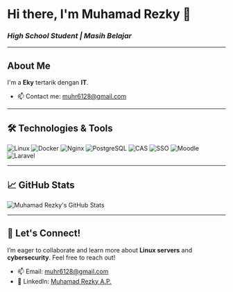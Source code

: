 # Hi there, I'm **Muhamad Rezky** 👋  
### *High School Student | Masih Belajar*

---

## About Me
I'm a **Eky** tertarik dengan **IT**.
- 📫 Contact me: [muhr6128@gmail.com](mailto:muhr6128@gmail.com)

---

## 🛠️ Technologies & Tools
![Linux](https://img.shields.io/badge/-Linux-FCC624?style=for-the-badge&logo=linux&logoColor=black)
![Docker](https://img.shields.io/badge/-Docker-2496ED?style=for-the-badge&logo=docker&logoColor=white)
![Nginx](https://img.shields.io/badge/-Nginx-009639?style=for-the-badge&logo=nginx&logoColor=white)
![PostgreSQL](https://img.shields.io/badge/-PostgreSQL-336791?style=for-the-badge&logo=postgresql&logoColor=white)
![CAS](https://img.shields.io/badge/-CAS-0073E6?style=for-the-badge&logo=cas&logoColor=white)
![SSO](https://img.shields.io/badge/-SSO-00AAFF?style=for-the-badge&logo=auth0)
![Moodle](https://img.shields.io/badge/-Moodle-FF6600?style=for-the-badge&logo=moodle)
![Laravel](https://img.shields.io/badge/-Laravel-F55247?style=for-the-badge&logo=laravel&logoColor=white)

---

## 📈 GitHub Stats
![Muhamad Rezky's GitHub Stats](https://github-readme-stats.vercel.app/api?username=eKyyTRY&show_icons=true&theme=radical)

---

## 🤝 Let's Connect!
I’m eager to collaborate and learn more about **Linux servers** and **cybersecurity**. Feel free to reach out!

- 📫 Email: [muhr6128@gmail.com](mailto:muhr6128@gmail.com)
- 💼 LinkedIn: [Muhamad Rezky A.P.](https://linkedin.com/)
